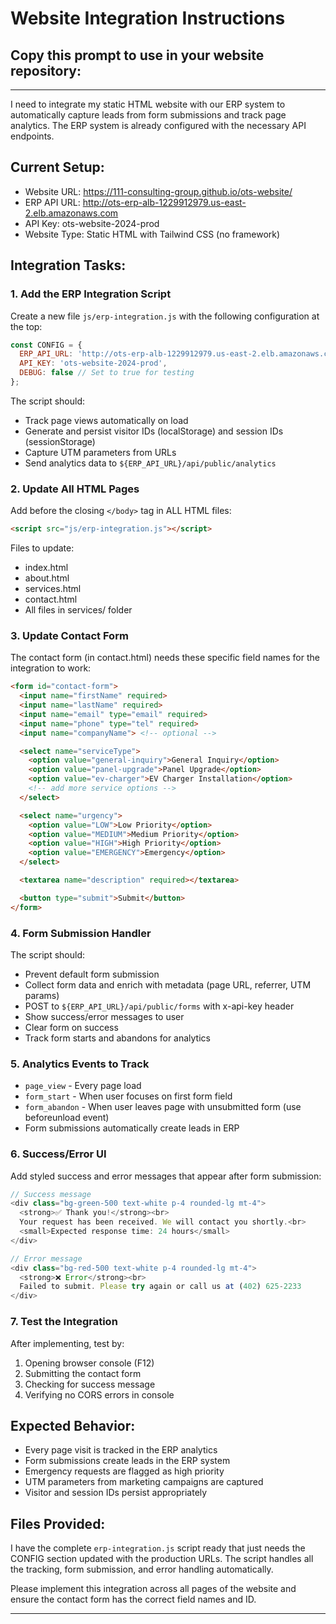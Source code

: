 # Website Integration Instructions

## Copy this prompt to use in your website repository:

---

I need to integrate my static HTML website with our ERP system to automatically capture leads from form submissions and track page analytics. The ERP system is already configured with the necessary API endpoints.

## Current Setup:
- Website URL: https://111-consulting-group.github.io/ots-website/
- ERP API URL: http://ots-erp-alb-1229912979.us-east-2.elb.amazonaws.com
- API Key: ots-website-2024-prod
- Website Type: Static HTML with Tailwind CSS (no framework)

## Integration Tasks:

### 1. Add the ERP Integration Script
Create a new file `js/erp-integration.js` with the following configuration at the top:

```javascript
const CONFIG = {
  ERP_API_URL: 'http://ots-erp-alb-1229912979.us-east-2.elb.amazonaws.com',
  API_KEY: 'ots-website-2024-prod',
  DEBUG: false // Set to true for testing
};
```

The script should:
- Track page views automatically on load
- Generate and persist visitor IDs (localStorage) and session IDs (sessionStorage)
- Capture UTM parameters from URLs
- Send analytics data to `${ERP_API_URL}/api/public/analytics`

### 2. Update All HTML Pages
Add before the closing `</body>` tag in ALL HTML files:
```html
<script src="js/erp-integration.js"></script>
```

Files to update:
- index.html
- about.html
- services.html
- contact.html
- All files in services/ folder

### 3. Update Contact Form
The contact form (in contact.html) needs these specific field names for the integration to work:

```html
<form id="contact-form">
  <input name="firstName" required>
  <input name="lastName" required>
  <input name="email" type="email" required>
  <input name="phone" type="tel" required>
  <input name="companyName"> <!-- optional -->

  <select name="serviceType">
    <option value="general-inquiry">General Inquiry</option>
    <option value="panel-upgrade">Panel Upgrade</option>
    <option value="ev-charger">EV Charger Installation</option>
    <!-- add more service options -->
  </select>

  <select name="urgency">
    <option value="LOW">Low Priority</option>
    <option value="MEDIUM">Medium Priority</option>
    <option value="HIGH">High Priority</option>
    <option value="EMERGENCY">Emergency</option>
  </select>

  <textarea name="description" required></textarea>

  <button type="submit">Submit</button>
</form>
```

### 4. Form Submission Handler
The script should:
- Prevent default form submission
- Collect form data and enrich with metadata (page URL, referrer, UTM params)
- POST to `${ERP_API_URL}/api/public/forms` with x-api-key header
- Show success/error messages to user
- Clear form on success
- Track form starts and abandons for analytics

### 5. Analytics Events to Track
- `page_view` - Every page load
- `form_start` - When user focuses on first form field
- `form_abandon` - When user leaves page with unsubmitted form (use beforeunload event)
- Form submissions automatically create leads in ERP

### 6. Success/Error UI
Add styled success and error messages that appear after form submission:

```javascript
// Success message
<div class="bg-green-500 text-white p-4 rounded-lg mt-4">
  <strong>✅ Thank you!</strong><br>
  Your request has been received. We will contact you shortly.<br>
  <small>Expected response time: 24 hours</small>
</div>

// Error message
<div class="bg-red-500 text-white p-4 rounded-lg mt-4">
  <strong>❌ Error</strong><br>
  Failed to submit. Please try again or call us at (402) 625-2233
</div>
```

### 7. Test the Integration
After implementing, test by:
1. Opening browser console (F12)
2. Submitting the contact form
3. Checking for success message
4. Verifying no CORS errors in console

## Expected Behavior:
- Every page visit is tracked in the ERP analytics
- Form submissions create leads in the ERP system
- Emergency requests are flagged as high priority
- UTM parameters from marketing campaigns are captured
- Visitor and session IDs persist appropriately

## Files Provided:
I have the complete `erp-integration.js` script ready that just needs the CONFIG section updated with the production URLs. The script handles all the tracking, form submission, and error handling automatically.

Please implement this integration across all pages of the website and ensure the contact form has the correct field names and ID.

---